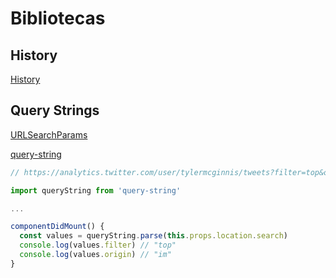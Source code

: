 # Bibliotecas

## History

[History](https://github.com/ReactTraining/history/blob/master/docs/Navigation.md)

## Query Strings

[URLSearchParams](https://developer.mozilla.org/pt-BR/docs/Web/API/URLSearchParams)

[query-string](https://www.npmjs.com/package/query-string)

```Javascript
// https://analytics.twitter.com/user/tylermcginnis/tweets?filter=top&origin=im

import queryString from 'query-string'

...

componentDidMount() {
  const values = queryString.parse(this.props.location.search)
  console.log(values.filter) // "top"
  console.log(values.origin) // "im"
}

```
